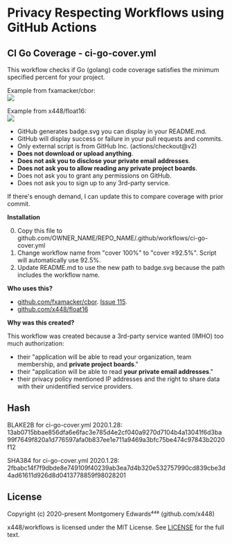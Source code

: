 # Privacy Respecting Workflows using GitHub Actions

## CI Go Coverage - ci-go-cover.yml
This workflow checks if Go (golang) code coverage satisfies the minimum specified percent for your project.

Example from fxamacker/cbor:  
[![](https://github.com/fxamacker/cbor/workflows/cover%20%E2%89%A597%25/badge.svg)](https://github.com/fxamacker/cbor/actions?query=workflow%3A%22cover+%E2%89%A597%25%22)

Example from x448/float16:  
[![](https://github.com/x448/float16/workflows/cover%20100%25/badge.svg)](https://github.com/x448/float16/actions?query=workflow%3A%22cover+100%25%22)

* GitHub generates badge.svg you can display in your README.md.
* GitHub will display success or failure in your pull requests and commits.
* Only external script is from GitHub Inc. (actions/checkout@v2)
* __Does not download or upload anything__.
* __Does not ask you to disclose your private email addresses__.
* __Does not ask you to allow reading any private project boards__.
* Does not ask you to grant any permissions on GitHub.
* Does not ask you to sign up to any 3rd-party service.

If there's enough demand, I can update this to compare coverage with prior commit.

__Installation__

0. Copy this file to github.com/OWNER_NAME/REPO_NAME/.github/workflows/ci-go-cover.yml  
1. Change workflow name from "cover 100%" to "cover ≥92.5%". Script will automatically use 92.5%.  
2. Update README.md to use the new path to badge.svg because the path includes the workflow name.  

__Who uses this?__

* [github.com/fxamacker/cbor](https://github.com/fxamacker/cbor). [Issue 115](https://github.com/fxamacker/cbor/issues/115).
* [github.com/x448/float16](https://github.com/x448/float16)

__Why was this created?__  

This workflow was created because a 3rd-party service wanted (IMHO) too much authorization:
* their "application will be able to read your organization, team membership, and __private project boards__."
* their "application will be able to read __your private email addresses__."
* their privacy policy mentioned IP addresses and the right to share data with their unidentified service providers.

## Hash
BLAKE2B for ci-go-cover.yml 2020.1.28:  
13ab0715bbae856dfa6e6fac3e785d4e2cf040a9270d7104b4a13041f6d3ba99f7649f820a1d776597afa0b837ee1e711a9469a3bfc75be474c97843b2020f12

SHA384 for ci-go-cover.yml 2020.1.28:  
2fbabc14f7f9dbde8e749109f40239ab3ea7d4b320e532757990cd839cbe3d4ad61611d926d8d0413778859f98028201

## License
Copyright (c) 2020-present Montgomery Edwards⁴⁴⁸ (github.com/x448)

x448/workflows is licensed under the MIT License. See [LICENSE](LICENSE) for the full text.

